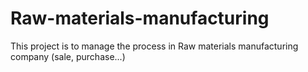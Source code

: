 # Raw-materials-manufacturing
This project is to manage the process in Raw materials manufacturing company (sale, purchase...)
